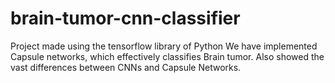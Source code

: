 # brain-tumor-cnn-classifier
Project made using the tensorflow library of Python We have implemented Capsule networks, which effectively classifies Brain tumor. Also showed the vast differences between CNNs and Capsule Networks.
